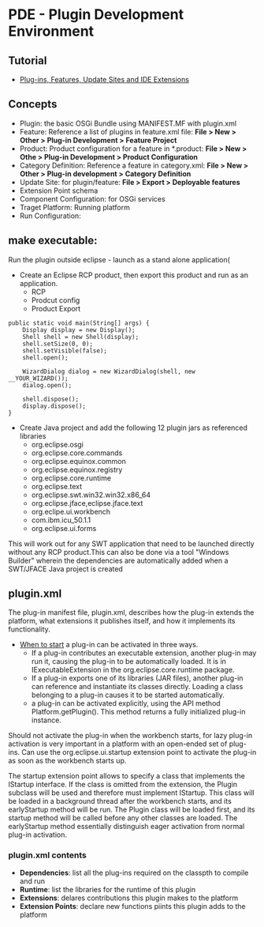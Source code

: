 # PDE - Plugin Development Environment

## Tutorial
- [Plug-ins, Features, Update Sites and IDE Extensions](https://www.vogella.com/tutorials/EclipsePlugin/article.html)

## Concepts
- Plugin: the basic OSGi Bundle using MANIFEST.MF with plugin.xml
- Feature: Reference a list of plugins in feature.xml file:  **File > New > Other > Plug-in Development > Feature Project**
- Product: Product configuration for a feature in \*.product: **File > New > Othe > Plug-in Development > Product Configuration**
- Category Definition: Reference a feature in category.xml: **File > New > Other > Plug-in development > Category Definition**
- Update Site: for plugin/feature: **File > Export > Deployable features**
- Extension Point schema
- Component Configuration: for OSGi services
- Traget Platform: Running platform
- Run Configuration: 

## make executable:
Run the plugin outside eclipse - launch as a stand alone application(
- Create an Eclipse RCP product, then export this product and run as an application.
    - RCP
    - Prodcut config
    - Product Export
```
public static void main(String[] args) {
    Display display = new Display();
    Shell shell = new Shell(display);
    shell.setSize(0, 0);
    shell.setVisible(false);
    shell.open();

    WizardDialog dialog = new WizardDialog(shell, new __YOUR_WIZARD());
    dialog.open();

    shell.dispose();
    display.dispose();
}
```
- Create Java project and add the following 12 plugin jars as referenced libraries
    - org.eclipse.osgi
    - org.eclipse.core.commands 
    - org.eclipse.equinox.common
    - org.eclipse.equinox.registry
    - org.eclipse.core.runtime
    - org.eclipse.text
    - org.eclipse.swt.win32.win32.x86_64
    - org.eclipse.jface,eclipse.jface.text
    - org.eclipe.ui.workbench
    - com.ibm.icu_50.1.1
    - org.eclipse.ui.forms
    
This will work out for any SWT application that need to be launched directly without any RCP product.This can also be done via a tool "Windows Builder" wherein the dependencies are automatically added when a SWT/JFACE Java project is created

## plugin.xml
The plug-in manifest file, plugin.xml, describes how the plug-in extends the platform, what extensions it publishes itself, and how it implements its functionality.
- [When to start](https://wiki.eclipse.org/FAQ_When_does_a_plug-in_get_started%3F)
a plug-in can be activated in three ways.
    - If a plug-in contributes an executable extension, another plug-in may run it, causing the plug-in to be automatically loaded. It is in IExecutableExtension in the org.eclipse.core.runtime package.
    - If a plug-in exports one of its libraries (JAR files), another plug-in can reference and instantiate its classes directly. Loading a class belonging to a plug-in causes it to be started automatically.
    - a plug-in can be activated explicitly, using the API method Platform.getPlugin(). This method returns a fully initialized plug-in instance.

Should not activate the plug-in when the workbench starts, for lazy plug-in activation is very important in a platform with an open-ended set of plug-ins.
Can use the org.eclipse.ui.startup extension point to activate the plug-in as soon as the workbench starts up.

The startup extension point allows to specify a class that implements the IStartup interface. If the class is omitted from the extension, the Plugin subclass will be used and therefore must implement IStartup. This class will be loaded in a background thread after the workbench starts, and its earlyStartup method will be run. The Plugin class will be loaded first, and its startup method will be called before any other classes are loaded. The earlyStartup method essentially distinguish eager activation from normal plug-in activation. 

### plugin.xml contents
- **Dependencies**: list all the plug-ins required on the classpth to compile and run
- **Runtime**: list the libraries for the runtime of this plugin
- **Extensions**: delares contributions this plugin makes to the platform
- **Extension Points**: declare new functions piints this plugin adds to the platform
